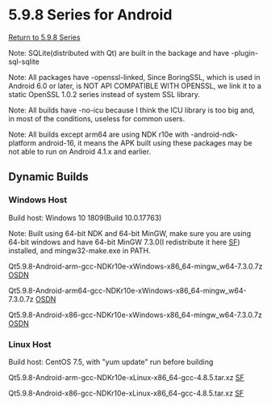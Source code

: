# 5.9.8 Series for Android

[Return to 5.9.8 Series](5.9.8-series.md)

Note: SQLite(distributed with Qt) are built in the backage and have -plugin-sql-sqlite

Note: All packages have -openssl-linked, Since BoringSSL, which is used in Android 6.0 or later, is NOT API COMPATIBLE WITH OPENSSL, we link it to a static OpenSSL 1.0.2 series instead of system SSL library. 

Note: All builds have -no-icu because I think the ICU library is too big and, in most of the conditions, useless for common users.

Note: All builds except arm64 are using NDK r10e with -android-ndk-platform android-16, it means the APK built using these packages may be not able to run on Android 4.1.x and earlier.  

## Dynamic Builds

### Windows Host

Build host: Windows 10 1809(Build 10.0.17763)

Note: Built using 64-bit NDK and 64-bit MinGW, make sure you are using 64-bit windows and have 64-bit MinGW 7.3.0(I redistribute it here [SF](https://sourceforge.net/projects/fsu0413-qtbuilds/files/redist/mingw-w64/mingw64-730.7z/download)) installed, and mingw32-make.exe in PATH.

Qt5.9.8-Android-arm-gcc-NDKr10e-xWindows-x86_64-mingw_w64-7.3.0.7z [OSDN](https://osdn.net/downloads/users/24/24080/Qt5.9.8-Android-arm-gcc-NDKr10e-xWindows-x86_64-mingw_w64-7.3.0.7z/)

Qt5.9.8-Android-arm64-gcc-NDKr10e-xWindows-x86_64-mingw_w64-7.3.0.7z [OSDN](https://osdn.net/downloads/users/24/24082/Qt5.9.8-Android-arm64-gcc-NDKr10e-xWindows-x86_64-mingw_w64-7.3.0.7z/)

Qt5.9.8-Android-x86-gcc-NDKr10e-xWindows-x86_64-mingw_w64-7.3.0.7z [OSDN](https://osdn.net/downloads/users/24/24084/Qt5.9.8-Android-x86-gcc-NDKr10e-xWindows-x86_64-mingw_w64-7.3.0.7z/)

### Linux Host

Build host: CentOS 7.5, with "yum update" run before building

Qt5.9.8-Android-arm-gcc-NDKr10e-xLinux-x86_64-gcc-4.8.5.tar.xz [SF](https://sourceforge.net/projects/fsu0413-qtbuilds/files/Qt5.9/Android/Linux-x86_64-hosted/Qt5.9.8-Android-arm-gcc-NDKr10e-xLinux-x86_64-gcc-4.8.5.tar.xz/download)

Qt5.9.8-Android-x86-gcc-NDKr10e-xLinux-x86_64-gcc-4.8.5.tar.xz [SF](https://sourceforge.net/projects/fsu0413-qtbuilds/files/Qt5.9/Android/Linux-x86_64-hosted/Qt5.9.8-Android-x86-gcc-NDKr10e-xLinux-x86_64-gcc-4.8.5.tar.xz/download)
